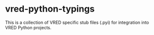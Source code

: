 # vred-python-typings
This is a collection of VRED specific stub files (.pyi) for integration into VRED Python projects.
